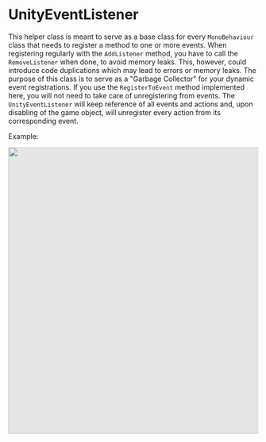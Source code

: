 # UnityEventListener
This helper class is meant to serve as a base class for every `MonoBehaviour` class that needs to register a method to one or more events.
When registering regularly with the `AddListener` method, you have to call the `RemoveListener` when done, to avoid memory leaks. This, however, could introduce code duplications which may lead to errors or memory leaks.
The purpose of this class is to serve as a "Garbage Collector" for your dynamic event registrations.
If you use the `RegisterToEvent` method implemented here, you will not need to take care of unregistering from events.
The `UnityEventListener` will keep reference of all events and actions and, upon disabling of the game object, will unregister every action from its corresponding event.

Example:

<img style="display: block;-webkit-user-select: none;margin: auto;cursor: zoom-in;background-color: hsl(0, 0%, 90%);transition: background-color 300ms;" src="https://i.imgur.com/CLqvMNR.png" width="531" height="577">
